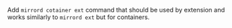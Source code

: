 Add `mirrord cotainer ext` command that should be used by extension and works similarly to `mirrord ext` but for containers.
